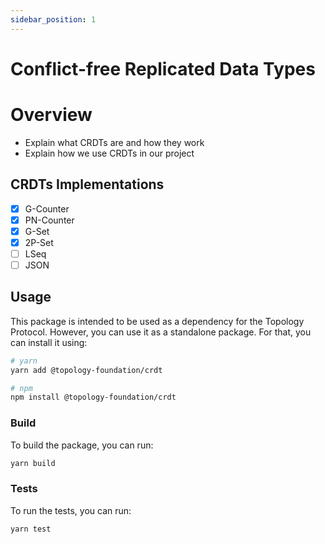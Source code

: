 ```yaml
---
sidebar_position: 1
---
```


# Conflict-free Replicated Data Types

# Overview

- Explain what CRDTs are and how they work
- Explain how we use CRDTs in our project

## CRDTs Implementations
- [x] G-Counter
- [x] PN-Counter
- [x] G-Set
- [x] 2P-Set
- [ ] LSeq
- [ ] JSON

## Usage

This package is intended to be used as a dependency for the Topology Protocol. However, you can use it as a standalone package. For that, you can install it using:

```bash
# yarn
yarn add @topology-foundation/crdt

# npm
npm install @topology-foundation/crdt
```

### Build

To build the package, you can run:

```bash
yarn build
```

### Tests

To run the tests, you can run:

```bash
yarn test
```
